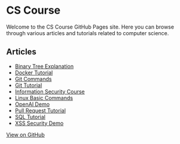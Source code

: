 # CS Course

Welcome to the CS Course GitHub Pages site. Here you can browse through various articles and tutorials related to computer science.

## Articles

- [Binary Tree Explanation](Binary_Tree_Explanation.md)
- [Docker Tutorial](Docker_Tutorial.md)
- [Git Commands](Git_Commands.md)
- [Git Tutorial](Git_Tutorial.md)
- [Information Security Course](Information_Security_Course.md)
- [Linux Basic Commands](Linus基本指令.md)
- [OpenAI Demo](OpenAI_Demo.ipynb)
- [Pull Request Tutorial](Pull_Request_Tutorial.md)
- [SQL Tutorial](SQL_Tutorial.md)
- [XSS Security Demo](xss-security-demo.tsx)

<a href="https://github.com/willismax/CS_Course" class="btn btn-primary">View on GitHub</a>
